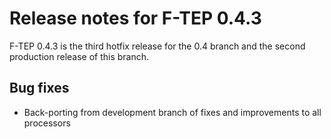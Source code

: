 # Release notes for F-TEP 0.4.3

F-TEP 0.4.3 is the third hotfix release for the 0.4 branch and the second
production release of this branch.

## Bug fixes

* Back-porting from development branch of fixes and improvements to all
  processors

